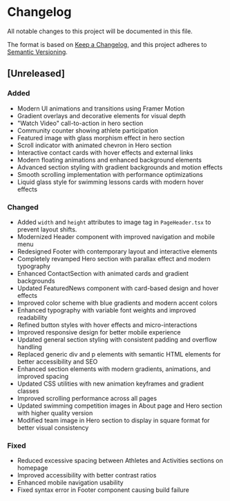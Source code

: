 # Changelog

All notable changes to this project will be documented in this file.

The format is based on [Keep a Changelog](https://keepachangelog.com/en/1.0.0/),
and this project adheres to [Semantic Versioning](https://semver.org/spec/v2.0.0.html).

## [Unreleased]

### Added
- Modern UI animations and transitions using Framer Motion
- Gradient overlays and decorative elements for visual depth
- "Watch Video" call-to-action in hero section
- Community counter showing athlete participation
- Featured image with glass morphism effect in hero section
- Scroll indicator with animated chevron in Hero section
- Interactive contact cards with hover effects and external links
- Modern floating animations and enhanced background elements
- Advanced section styling with gradient backgrounds and motion effects
- Smooth scrolling implementation with performance optimizations
- Liquid glass style for swimming lessons cards with modern hover effects

### Changed
- Added `width` and `height` attributes to image tag in `PageHeader.tsx` to prevent layout shifts.
- Modernized Header component with improved navigation and mobile menu
- Redesigned Footer with contemporary layout and interactive elements
- Completely revamped Hero section with parallax effect and modern typography
- Enhanced ContactSection with animated cards and gradient backgrounds
- Updated FeaturedNews component with card-based design and hover effects
- Improved color scheme with blue gradients and modern accent colors
- Enhanced typography with variable font weights and improved readability
- Refined button styles with hover effects and micro-interactions
- Improved responsive design for better mobile experience
- Updated general section styling with consistent padding and overflow handling
- Replaced generic div and p elements with semantic HTML elements for better accessibility and SEO
- Enhanced section elements with modern gradients, animations, and improved spacing
- Updated CSS utilities with new animation keyframes and gradient classes
- Improved scrolling performance across all pages
- Updated swimming competition images in About page and Hero section with higher quality version
- Modified team image in Hero section to display in square format for better visual consistency

### Fixed
- Reduced excessive spacing between Athletes and Activities sections on homepage
- Improved accessibility with better contrast ratios
- Enhanced mobile navigation usability
- Fixed syntax error in Footer component causing build failure